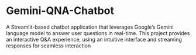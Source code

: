 # Gemini-QNA-Chatbot
A Streamlit-based chatbot application that leverages Google’s Gemini language model to answer user questions in real-time. This project provides an interactive Q&amp;A experience, using an intuitive interface and streaming responses for seamless interaction
